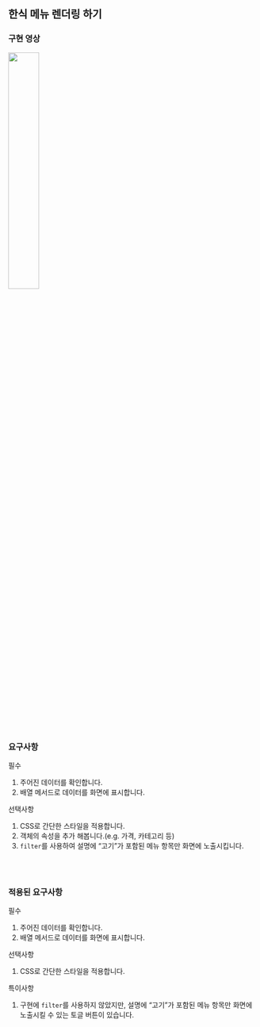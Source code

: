 ## 한식 메뉴 렌더링 하기

### 구현 영상
<img src='https://github.com/user-attachments/assets/0bd44374-b5c4-4795-8245-76556f34df03' width='35%' height='35%'>


### 요구사항
필수
1. 주어진 데이터를 확인합니다.
2. 배열 메서드로 데이터를 화면에 표시합니다.
   
선택사항
1. CSS로 간단한 스타일을 적용합니다.
2. 객체의 속성을 추가 해봅니다.(e.g. 가격, 카테고리 등)
3. `filter`를 사용하여 설명에 “고기”가 포함된 메뉴 항목만 화면에 노출시킵니다.

<br><br>

### 적용된 요구사항
필수
1. 주어진 데이터를 확인합니다.
2. 배열 메서드로 데이터를 화면에 표시합니다.

선택사항
1. CSS로 간단한 스타일을 적용합니다.

특이사항
1. 구현에 `filter`를 사용하지 않았지만, 설명에 “고기”가 포함된 메뉴 항목만 화면에 노출시킬 수 있는 토글 버튼이 있습니다.
